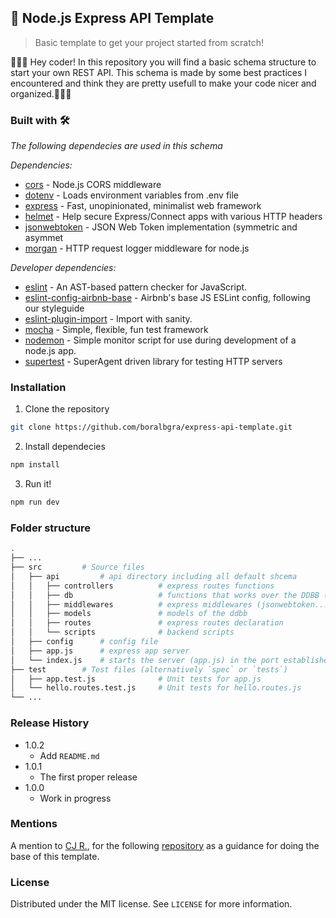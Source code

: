 ## 🚀 Node.js Express API Template
> Basic template to get your project started from scratch!


👨🏻‍💻 Hey coder! In this repository you will find a basic schema structure to start your own REST API. 
This schema is made by some best practices I encountered and think they are pretty usefull to make your code nicer and organized.👨🏻‍💻

### Built with 🛠️

_The following dependecies are used in this schema_

_Dependencies:_
* [cors](https://www.npmjs.com/package/cors) - Node.js CORS middleware
* [dotenv](https://www.npmjs.com/package/dotenv) - Loads environment variables from .env file
* [express](https://www.npmjs.com/package/express) - Fast, unopinionated, minimalist web framework
* [helmet](https://www.npmjs.com/package/helmet) - Help secure Express/Connect apps with various HTTP headers
* [jsonwebtoken](https://www.npmjs.com/package/jsonwebtoken) - JSON Web Token implementation (symmetric and asymmet
* [morgan](https://www.npmjs.com/package/morgan) - HTTP request logger middleware for node.js

_Developer dependencies:_
* [eslint](https://www.npmjs.com/package/eslint) - An AST-based pattern checker for JavaScript.
* [eslint-config-airbnb-base](https://www.npmjs.com/package/eslint-config-airbnb-base) - Airbnb's base JS ESLint config, following our styleguide
* [eslint-plugin-import](https://www.npmjs.com/package/eslint-plugin-import) - Import with sanity.
* [mocha](https://www.npmjs.com/package/mocha) - Simple, flexible, fun test framework
* [nodemon](https://www.npmjs.com/package/nodemon) - Simple monitor script for use during development of a node.js app.
* [supertest](https://www.npmjs.com/package/supertest) - SuperAgent driven library for testing HTTP servers

### Installation
1. Clone the repository
```sh
git clone https://github.com/boralbgra/express-api-template.git
```
2. Install dependecies
```sh
npm install
```
3. Run it!
```sh
npm run dev
```
### Folder structure
```bash
.
├── ...
├── src         # Source files 
│   ├── api         # api directory including all default shcema
│   │   ├── controllers          # express routes functions 
│   │   ├── db                   # functions that works over the DDBB (updates, deletes, lists..)
│   │   ├── middlewares          # express middlewares (jsonwebtoken...)
│   │   ├── models               # models of the ddbb
│   │   ├── routes               # express routes declaration
│   │   └── scripts              # backend scripts
│   ├── config      # config file
│   ├── app.js      # express app server
│   └── index.js    # starts the server (app.js) in the port established or in a default port      
├── test        # Test files (alternatively `spec` or `tests`)
│   ├── app.test.js              # Unit tests for app.js
│   └── hello.routes.test.js     # Unit tests for hello.routes.js
└── ...
```

### Release History

* 1.0.2
    * Add `README.md`
* 1.0.1
    * The first proper release
* 1.0.0
    * Work in progress

### Mentions

A mention to [CJ R.](https://github.com/w3cj), for the following [repository](https://github.com/w3cj/express-api-starter) as a guidance for doing the base of this template. 


### License

Distributed under the MIT license. See ``LICENSE`` for more information.
